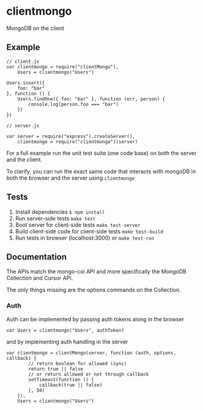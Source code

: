 # clientmongo

MongoDB on the client

## Example

    // client.js
    var clientmongo = require("clientMongo"),
        Users = clientmongo("Users")

    Users.insert({
        foo: "bar"
    }, function () {
        Users.findOne({ foo: "bar" }, function (err, person) {
            console.log(person.foo === "bar")
        })
    })

    // server.js

    var server = require("express").createServer(),
        clientmongo = require("clientmongo")(server)

For a full example run the unit test suite (one code base) on both the server and the client.

To clarify, you can run the exact same code that interacts with mongoDB in both the browser and the server using `clientmongo`

## Tests

 1. Install dependencies `$ npm install`
 2. Run server-side tests `make test`
 3. Boot server for client-side tests `make test-server`
 4. Build client-side code for client-side tests `make test-build`
 5. Run tests in browser (localhost:3000) or `make test-run`

## Documentation

The APIs match the mongo-col API and more specifically the MongoDB Collection and Cursor API.

The only things missing are the options commands on the Collection.

### Auth

Auth can be implemented by passing auth tokens along in the browser

`var Users = clientmongo("Users", authToken)`

and by implementing auth handling in the server

    var clientmongo = clientMongo(server, function (auth, options, callback) {
            // return boolean for allowed (sync)
            return true || false
            // or return allowed or not through callback
            setTimeout(function () {
                callback(true || false)
            }, 50)
        }),
        Users = clientmongo("Users")